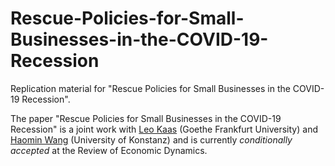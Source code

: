 # Rescue-Policies-for-Small-Businesses-in-the-COVID-19-Recession
Replication material for "Rescue Policies for Small Businesses in the COVID-19 Recession".

The paper "Rescue Policies for Small Businesses in the COVID-19 Recession" is a joint work with [Leo Kaas](https://sites.google.com/site/leojkaas/) (Goethe Frankfurt University) and [Haomin Wang](https://sites.google.com/site/haominwng/) (University of Konstanz) and is currently *conditionally accepted* at the Review of Economic Dynamics.
 
